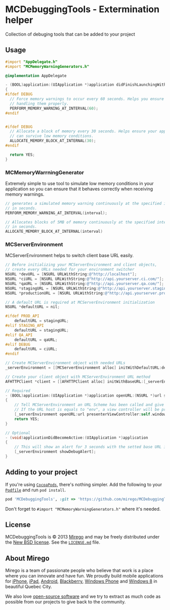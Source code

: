 # MCDebuggingTools - Extermination helper

Collection of debuging tools that can be added to your project

## Usage

```objective-c
#import "AppDelegate.h"
#import "MCMemoryWarningGenerators.h"

@implementation AppDelegate

- (BOOL)application:(UIApplication *)application didFinishLaunchingWithOptions:(NSDictionary *)launchOptions
{
#ifdef DEBUG
  // Force memory warnings to occur every 60 seconds. Helps you ensure you're
  // handling them properly.
  PERFORM_MEMORY_WARNING_AT_INTERVAL(60);
#endif


#ifdef DEBUG
  // Allocate a block of memory every 30 seconds. Helps ensure your application
  // can survive low memory conditions.
  ALLOCATE_MEMORY_BLOCK_AT_INTERNAL(30);
#endif

  return YES;
}
```

### MCMemoryWarrningGenerator
Extremely simple to use tool to simulate low memory conditions in your
application so you can ensure that it behaves correctly when receiving memory
warnings.

```objective-c
// generates a simulated memory warning continuously at the specified interval
// in seconds.
PERFORM_MEMORY_WARNING_AT_INTERVAL(interval);
```

```objective-c
// Allocates blocks of 5MB of memory continuously at the specified interval
// in seconds.
ALLOCATE_MEMORY_BLOCK_AT_INTERNAL(interval)
```

### MCServerEnvironment
MCServerEnvironment helps to switch client base URL easily.

```objective-c
// Before initializing your MCServerEnvironment and client objects, 
// create every URLs needed for your environment switcher
NSURL *devURL = [NSURL URLWithString:@"http://localhost"];
NSURL *ciURL = [NSURL URLWithString:@"http://api.yourserver.ci.com/"];
NSURL *qaURL = [NSURL URLWithString:@"http://api.yourserver.qa.com/"];
NSURL *stagingURL = [NSURL URLWithString:@"http://api.yourserver.staging.com/"];
NSURL *productionURL = [NSURL URLWithString:@"http://api.yourserver.prod.com/"];

// A default URL is required at MCServerEnvironment initialization
NSURL *defaultURL = nil;

#ifdef PROD_API
    defaultURL = stagingURL;
#elif STAGING_API
    defaultURL = stagingURL;
#elif QA_API
    defaultURL = qaURL;
#elif DEBUG
    defaultURL = ciURL;
#endif

// Create MCServerEnvironment object with needed URLs
_serverEnvironment = [[MCServerEnvironment alloc] initWithDefaultURL:defaultURL developmentURL:nil ciURL:ciURL qaURL:qaURL stagingURL:stagingURL productionURL:productionURL otherURLs:nil];

// Create your client object with MCServerEnvironment URL method
AFHTTPClient *client = [[AFHTTPClient alloc] initWithBaseURL:[_serverEnvironment URL]];
``` 
```objective-c
// Required
- (BOOL)application:(UIApplication *)application openURL:(NSURL *)url sourceApplication:(NSString *)sourceApplication annotation:(id)annotation
{
    // Tell MCServerEnvironment an URL Scheme has been called and give it a presenter view controller
    // If the URL host is equals to "env", a view controller will be presented  
    [_serverEnvironment openURL:url presenterViewController:self.window.rootViewController completionBlock:nil];
    return YES;
}

// Optional
- (void)applicationDidBecomeActive:(UIApplication *)application
{
    // This will show an alert for 3 seconds with the setted base URL if it's not the default
    [_serverEnvironment showDebugAlert];
}
```


## Adding to your project

If you're using [`CocoaPods`](http://cocoapods.org/), there's nothing simpler.
Add the following to your [`Podfile`](http://docs.cocoapods.org/podfile.html)
and run `pod install`.

```ruby
pod 'MCDebuggingTools', :git => 'https://github.com/mirego/MCDebuggingTools.git'
```

Don't forget to `#import "MCMemoryWarningGenerators.h"` where it's needed.


## License

MCDebuggingTools is © 2013 [Mirego](http://www.mirego.com) and may be freely
distributed under the [New BSD license](http://opensource.org/licenses/BSD-3-Clause).
See the [`LICENSE.md`](https://github.com/mirego/MCDebuggingTools/blob/master/LICENSE.md) file.

## About Mirego

Mirego is a team of passionate people who believe that work is a place where you can innovate and have fun. We proudly build mobile applications for [iPhone](http://mirego.com/en/iphone-app-development/ "iPhone application development"), [iPad](http://mirego.com/en/ipad-app-development/ "iPad application development"), [Android](http://mirego.com/en/android-app-development/ "Android application development"), [Blackberry](http://mirego.com/en/blackberry-app-development/ "Blackberry application development"), [Windows Phone](http://mirego.com/en/windows-phone-app-development/ "Windows Phone application development") and [Windows 8](http://mirego.com/en/windows-8-app-development/ "Windows 8 application development") in beautiful Quebec City.

We also love [open-source software](http://open.mirego.com/) and we try to extract as much code as possible from our projects to give back to the community.
